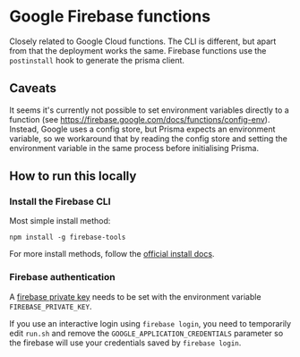 # Google Firebase functions

Closely related to Google Cloud functions. The CLI is different, but apart from that the deployment works the same. Firebase functions use the `postinstall` hook to generate the prisma client.

## Caveats

It seems it's currently not possible to set environment variables directly to a function (see https://firebase.google.com/docs/functions/config-env). Instead, Google uses a config store, but Prisma expects an environment variable, so we workaround that by reading the config store and setting the environment variable in the same process before initialising Prisma.

## How to run this locally

### Install the Firebase CLI

Most simple install method:

```shell script
npm install -g firebase-tools
```

For more install methods, follow the [official install docs](https://firebase.google.com/docs/cli).

### Firebase authentication

A [firebase private key](https://firebase.google.com/docs/cloud-messaging/auth-server#provide-credentials-manually) needs to be set with the environment variable `FIREBASE_PRIVATE_KEY`.

If you use an interactive login using `firebase login`, you need to temporarily edit `run.sh` and remove the `GOOGLE_APPLICATION_CREDENTIALS` parameter so the firebase will use your credentials saved by `firebase login`.
